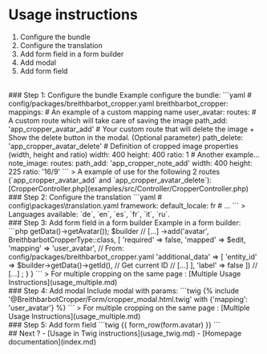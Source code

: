 Usage instructions
==================
1. Configure the bundle
2. Configure the translation
3. Add form field in a form builder
4. Add modal
5. Add form field
<br>
### Step 1: Configure the bundle
Example configure the bundle:
```yaml
# config/packages/breithbarbot_cropper.yaml
breithbarbot_cropper:
    mappings:
        # An example of a custom mapping name
        user_avatar:
            routes:
                # A custom route which will take care of saving the image
                path_add: 'app_cropper_avatar_add'
                # Your custom route that will delete the image + Show the delete button in the modal. (Optional parameter)
                path_delete: 'app_cropper_avatar_delete'
            # Definition of cropped image properties (width, height and ratio)
            width:  400
            height: 400
            ratio:  1
        # Another example...
        note_image:
            routes:
                path_add: 'app_cropper_note_add'
            width:  400
            height: 225
            ratio:  '16/9'
```
> A example of use for the following 2 routes (`app_cropper_avatar_add` and `app_cropper_avatar_delete`): [CropperController.php](examples/src/Controller/CropperController.php)
### Step 2: Configure the translation
```yaml
# config\packages\translation.yaml
framework:
    default_locale: fr
    # ...
```
> Languages available: `de`, `en`, `es`, `fr`, `it`, `ru`.
<br>
### Step 3: Add form field in a form builder
Example in a form builder:
```php
<?php
// [...]
use Breithbarbot\CropperBundle\Form\Type\BreithbarbotCropperType;
class UserType extends AbstractType
{
    public function buildForm(FormBuilderInterface $builder, array $options)
    {
        // Mapped = "true" if avatar exist
        $edit = (null !== $builder->getData()->getAvatar());
        $builder
            // [...]
            ->add('avatar', BreithbarbotCropperType::class, [
                'required' => false,
                'mapped' => $edit,
                'mapping' => 'user_avatar', // From: config/packages/breithbarbot_cropper.yaml
                'additional_data' => [
                    'entity_id' => $builder->getData()->getId(), // Get current ID
                    // [...]
                ],
                'label' => false
            ])
            // [...]
        ;
    }
}
```
> For multiple cropping on the same page : [Multiple Usage Instructions](usage_multiple.md)
<br>
### Step 4: Add modal
Include modal with params:
```twig
{% include '@BreithbarbotCropper/Form/cropper_modal.html.twig' with {'mapping': 'user_avatar'} %}
```
> For multiple cropping on the same page : [Multiple Usage Instructions](usage_multiple.md)
<br>
### Step 5: Add form field
```twig
{{ form_row(form.avatar) }}
```
<br>
## Next ?
- [Usage in Twig instructions](usage_twig.md)
- [Homepage documentation](index.md)
